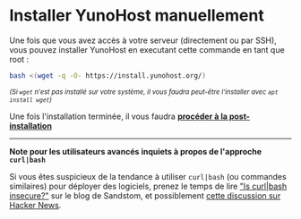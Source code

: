 # Installer YunoHost manuellement

Une fois que vous avez accès à votre serveur (directement ou par SSH), vous pouvez installer YunoHost en executant cette commande en tant que root :

```bash
bash <(wget -q -O- https://install.yunohost.org/)
```

<small>*(Si `wget` n'est pas installé sur votre système, il vous faudra peut-être l'installer avec `apt install wget`)*</small>

Une fois l'installation terminée, il vous faudra [**procéder à la post-installation**](/postinstall)

---

**Note pour les utilisateurs avancés inquiets à propos de l'approche `curl|bash`**

Si vous êtes suspicieux de la tendance à utiliser `curl|bash` (ou commandes similaires) pour déployer des logiciels, prenez le temps de lire ["Is curl|bash insecure?"](https://sandstorm.io/news/2015-09-24-is-curl-bash-insecure-pgp-verified-install) sur le blog de Sandstom, et possiblement [cette discussion sur Hacker News](https://news.ycombinator.com/item?id=12766350).

